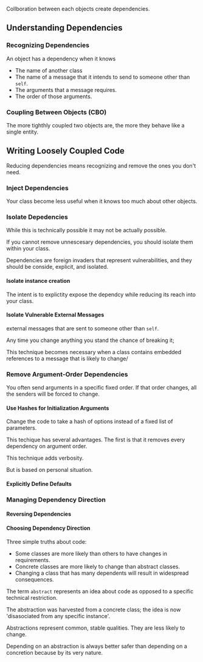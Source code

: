 Collboration between each objects create dependencies.

## Understanding Dependencies

### Recognizing Dependencies

An object has a dependency when it knows

- The name of another class
- The name of a message that it intends to send to someone other than `self`.
- The arguments that a message requires.
- The order of those arguments.

### Coupling Between Objects (CBO)

The more tighthly coupled two objects are, the more they behave like a single entity.

## Writing Loosely Coupled Code

Reducing dependencies means recognizing and remove the ones you don't need.

### Inject Dependencies

Your class become less useful when it knows too much about other objects.

### Isolate Depedencies

While this is technically possible it may not be actually possible.

If you cannot remove unnescesary dependencies, you should isolate them within your class.

Dependencies are foreign invaders that represent vulnerabilities, and they should be
conside, explicit, and isolated.

#### Isolate instance creation

The intent is to explictity expose the dependcy while reducing its reach into your class.

#### Isolate Vulnerable External Messages

external messages that are sent to someone other than `self`.

Any time you change anything you stand the chance of breaking it;

This technique becomes necessary when a class contains embedded references to
a message that is likely to change/

### Remove Argument-Order Dependencies

You often send arguments in a specific fixed order. If that order changes,
all the senders will be forced to change.

#### Use Hashes for Initialization Arguments

Change the code to take a hash of options instead of a fixed list of parameters.

This techique has several advantages. The first is that it removes every dependency on argument order.

This technique adds verbosity.

But is based on personal situation.

#### Explicitly Define Defaults

### Managing Dependency Direction

#### Reversing Dependencies

#### Choosing Dependency Direction

Three simple truths about code:

- Some classes are more likely than others to have changes in requirements.
- Concrete classes are more likely to change than abstract classes.
- Changing a class that has many dependents will result in widespread consequences.

The term `abstract` represents an idea about code as opposed to a specific technical restriction.

The abstraction was harvested from a concrete class; the idea is now 'disasociated from any specific instance'.

Abstractions represent common, stable qualities. They are less likely to change.

Depending on an abstraction is always better safer than depending on a concretion because by its very nature.


